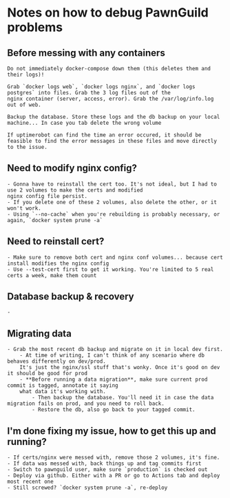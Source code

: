 # Notes on how to debug PawnGuild problems


## Before messing with any containers
    Do not immediately docker-compose down them (this deletes them and their logs)!

    Grab `docker logs web`, `docker logs nginx`, and `docker logs postgres` into files. Grab the 3 log files out of the 
    nginx container (server, access, error). Grab the /var/log/info.log out of web.

    Backup the database. Store these logs and the db backup on your local machine... In case you tab delete the wrong volume

    If uptimerobot can find the time an error occured, it should be feasible to find the error messages in these files and move directly to the issue.


## Need to modify nginx config? 
    - Gonna have to reinstall the cert too. It's not ideal, but I had to use 2 volumes to make the certs and modified
    nginx config file persist. 
    - If you delete one of these 2 volumes, also delete the other, or it won't work.
    - Using `--no-cache` when you're rebuilding is probably necessary, or again, `docker system prune -a`

## Need to reinstall cert? 
    - Make sure to remove both cert and nginx conf volumes... because cert install modifies the nginx config
    - Use --test-cert first to get it working. You're limited to 5 real certs a week, make them count

## Database backup & recovery
    - 

## Migrating data
    - Grab the most recent db backup and migrate on it in local dev first.
        - At time of writing, I can't think of any scenario where db behaves differently on dev/prod.
        It's just the nginx/ssl stuff that's wonky. Once it's good on dev it should be good for prod
        - **Before running a data migration**, make sure current prod commit is tagged, annotate it saying
        what data it's working with.
            - Then backup the database. You'll need it in case the data migration fails on prod, and you need to roll back.
            - Restore the db, also go back to your tagged commit. 


## I'm done fixing my issue, how to get this up and running?
    - If certs/nginx were messed with, remove those 2 volumes, it's fine.
    - If data was messed with, back things up and tag commits first
    - Switch to pawnguild user, make sure `production` is checked out
    - Deploy via github. Either with a PR or go to Actions tab and deploy most recent one
    - Still screwed? `docker system prune -a`, re-deploy
